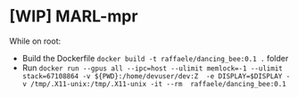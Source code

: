 # [WIP] MARL-mpr
 While on root:
- Build the Dockerfile `docker build -t raffaele/dancing_bee:0.1 .` folder
- Run `docker run --gpus all --ipc=host --ulimit memlock=-1 --ulimit stack=67108864 -v ${PWD}:/home/devuser/dev:Z  -e DISPLAY=$DISPLAY -v /tmp/.X11-unix:/tmp/.X11-unix -it --rm  raffaele/dancing_bee:0.1
`